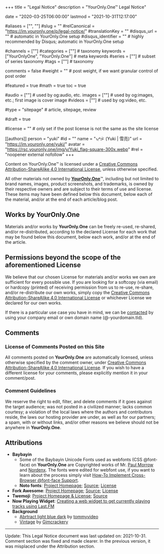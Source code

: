 +++
title = "Legal Notice"
description = "YourOnly.One™ Legal Notice"

date = "2020-03-25T06:00:00"
lastmod = "2021-10-31T12:17:00"

#aliases = ["", ""]
#slug = ""
#relCanonical = "https://im.youronly.one/p/legal-notice/"
#translationKey = ""
#disqus_url = ""                                                    # automatic in YourOnly.One setup
#disqus_identifier = ""                                             # highly recommended by Disqus; automatic in YourOnly.One setup

#channels = [""]
#categories = [""]                                                   # taxonomy
keywords = ["YourOnlyOne", "YourOnly.One"]                                                     # meta keywords
#series = [""]                                                       # subset of series taxonomy
#tags = [""]                                                         # taxonomy

comments = false
#weight = ""                                                        # post weight, if we want granular control of post order

#featured = true
#math = true
toc = true

#audio = [""]                                                        # used by og:audio, etc.
images = [""]                                                       # used by og:images, etc.; first image is cover image
#videos = [""]                                                       # used by og:video, etc.

#type = "sitepage"                                                           # article, sitepage, review

#draft = true

#license = ""                                                       # only set if the post license is not the same as the site license

[[authors]]
  person = "yuki"
  #id = ""
  name = "ᜌᜓᜃᜒ (Yuki | 雪亮)"
  url = "https://im.youronly.one/yuki/"
  avatar = "https://rsc.youronly.one/img/y/Yuki_flag-square-300x.webp"
  #rel = "noopener external nofollow"
+++

Content on <span property="dct:title" xmlns:dct="https://purl.org/dc/terms/">YourOnly.One</span>™ is licensed under a <a href="https://creativecommons.org/licenses/by-sa/4.0/" rel="license noopener external">Creative Commons Attribution-ShareAlike 4.0 International License</a>, unless otherwise specified.

All other materials not owned by <a href="https://youronly.one" rel="me noopener">__YourOnly.One__</a>™, including but not limited to brand names, images, product screenshots, and trademarks, is owned by their respective owners and are subject to their terms of use and license. These items may have been defined below this document, below each of the material, and/or at the end of each article/blog post.

## Works by YourOnly.One
Materials and/or works by **YourOnly.One** can be freely re-used, re-shared, and/or re-distributed, according to the declared License for each work that may be found below this document, below each work, and/or at the end of the article.

## Permissions beyond the scope of the aforementioned License
We believe that our chosen License for materials and/or works we own are sufficient for every possible use. If you are looking for a softcopy (via email) or hardcopy (printed) of receiving permission from us to re-use, re-share, and/or re-distribute our own works, simply copy the <a href="https://creativecommons.org/licenses/by-sa/4.0/" rel="license noopener external">Creative Commons Attribution-ShareAlike 4.0 International License</a> or whichever License we declared for our own works.

If there is a particular use case you have in mind, we can be <a href="https://im.youronly.one/p/contact-us/" title="Contact">contacted</a> by using your company email or own domain name (@-yourdomain.tld).

## Comments
### License of Comments Posted on this Site
All comments posted on <span property="dct:title" xmlns:dct="https://purl.org/dc/terms/">__YourOnly.One__</span> are automatically licensed, unless otherwise specified by the comment owner, under <a href="https://creativecommons.org/licenses/by-sa/4.0/" rel="license noopener external">Creative Commons Attribution-ShareAlike 4.0 International License</a>. If you wish to have a different license for your comments, please explicitly mention it in your comment/post.

### Comment Guidelines
We reserve the right to edit, filter, and delete comments if it goes against the target audience; was not posted in a civilized manner; lacks common courtesy; a violation of the local laws where the authors and contributors reside, the laws our hosting provider are under, as well as for our partners; a spam, with or without links, and/or other reasons we believe should not be anywhere in **YourOnly.One**.

## Attributions
* __Baybayin__
  * Some of the Baybayin Unicode Fonts used as webfonts (CSS @font-face) on __YourOnly.One__ are Copyrighted works of Mr. <a href="https://www.mts.net/~pmorrow/bio.htm" rel="noopener external">Paul Morrow</a> and <a href="https://nordenx.blogspot.com" rel="noopener external">Nordenx</a>. The fonts were edited for webfont use, if you want to learn about the process simply visit <a href="https://techmagus.icu/how-to-implement-cross-browser-font-face-support" title="How-To Implement Cross-Browser @font-face Support" rel="me noopener external">How-To Implement Cross-Browser @font-face Support</a>.
  * __Noto fonts__: <a href="https://www.google.com/get/noto/" rel="noopener external nofollow">Project Homepage</a>; <a href="https://github.com/googlefonts/noto-fonts" rel="noopener external nofollow">Source</a>; <a href="http://scripts.sil.org/OFL" rel="noopener external">License</a>
* __Fork Awesome__: <a href="https://forkaweso.me" rel="noopener external">Project Homepage</a>; <a href="https://github.com/ForkAwesome/Fork-Awesome" rel="noopener external">Source</a>; <a href="https://forkaweso.me/Fork-Awesome/license/" rel="noopener external">License</a>
* __Twemoji__: <a href="https://twemoji.twitter.com" rel="noopener external nofollow">Project Homepage &amp; License</a>; <a href="https://github.com/twitter/twemoji" rel="noopener external">Source</a>
* __Now Playing Widget__: <a href="https://prashant.me/development/2018/03/04/creating-a-web-widget-to-get-currently-playing-song-tracks-using-lastfm.html" rel="noopener external"> Creating a web widget to get currently playing tracks using Last.FM</a>
* __Background__
	* <a href="https://pixabay.com/illustrations/abstract-light-blue-dark-1780252/" rel="noopener external nofollow">Abrtract light blue dark</a> by <a href="https://pixabay.com/users/tommyvideo-3092371/" rel="noopener external nofollow">tommyvideo</a>
	* <a href="https://pixabay.com/illustrations/vintage-distressed-933793/" rel="noopener external nofollow">Vintage</a> by <a href="https://pixabay.com/users/gimcrackery-1386707/" rel="noopener external nofollow">Gimcrackery</a>

---

Update: This Legal Notice document was last updated on: 2021-10-31. Comment section was fixed and made clearer. In the previous version, it was misplaced under the Attribution section.
